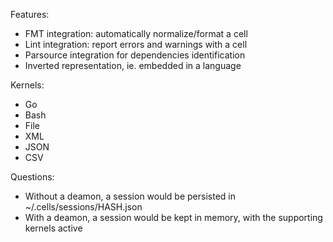 
Features:
- FMT integration: automatically normalize/format a cell
- Lint integration: report errors and warnings with a cell
- Parsource integration for dependencies identification
- Inverted representation, ie. embedded in a language

Kernels:
- Go
- Bash
- File
- XML
- JSON
- CSV


Questions:
- Without a deamon, a session would be persisted in ~/.cells/sessions/HASH.json
- With a deamon, a session would be kept in memory, with the supporting kernels active
